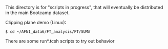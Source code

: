 This directory is for "scripts in progress", that will eventually be distributed in the main Bootcamp dataset.

Clipping plane demo (Linux):

```
$ cd ~/AFNI_data6/FT_analysis/FT/SUMA
```

There are some run*.tcsh scripts to try out behavior
